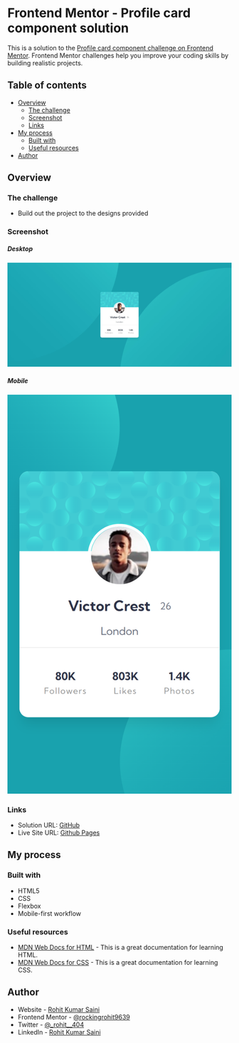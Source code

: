 # Frontend Mentor - Profile card component solution

This is a solution to the [Profile card component challenge on Frontend Mentor](https://www.frontendmentor.io/challenges/profile-card-component-cfArpWshJ). Frontend Mentor challenges help you improve your coding skills by building realistic projects.

## Table of contents

- [Overview](#overview)
  - [The challenge](#the-challenge)
  - [Screenshot](#screenshot)
  - [Links](#links)
- [My process](#my-process)
  - [Built with](#built-with)
  - [Useful resources](#useful-resources)
- [Author](#author)

## Overview

### The challenge

- Build out the project to the designs provided

### Screenshot

##### Desktop

![Desktop Preview](./previews/desktop.jpg)

##### Mobile

![Mobile Preview](./previews/mobile.jpg)

### Links

- Solution URL: [GitHub](https://github.com/rockingrohit9639/Frontend-Mentor-Challanges/tree/master/sites/profile-card-component-main)
- Live Site URL: [Github Pages](https://rockingrohit9639.github.io/Frontend-Mentor-Challanges/sites/profile-card-component-main/)

## My process

### Built with

- HTML5
- CSS
- Flexbox
- Mobile-first workflow

### Useful resources

- [MDN Web Docs for HTML](https://developer.mozilla.org/en-US/docs/Web/HTML) - This is a great documentation for learning HTML.
- [MDN Web Docs for CSS](https://developer.mozilla.org/en-US/docs/Web/CSS) - This is a great documentation for learning CSS.

## Author

- Website - [Rohit Kumar Saini](https://portfolio-45b9b.web.app/)
- Frontend Mentor - [@rockingrohit9639](https://www.frontendmentor.io/profile/rockingrohit9639)
- Twitter - [@\_rohit\_\_404](https://twitter.com/_rohit__404)
- LinkedIn - [Rohit Kumar Saini](https://www.linkedin.com/in/rohit-kumar-saini/)
